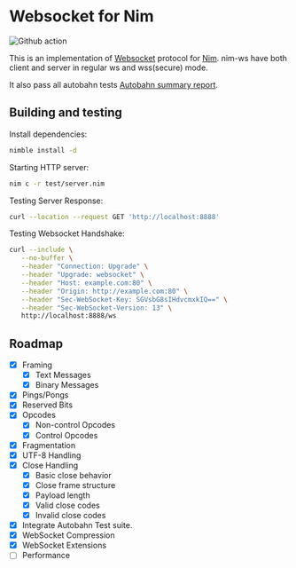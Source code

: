 # Websocket for Nim

![Github action](https://github.com/status-im/nim-ws/workflows/nim-ws%20CI/badge.svg)

This is an implementation of [Websocket](https://tools.ietf.org/html/rfc6455) protocol for
[Nim](https://nim-lang.org/). nim-ws have both client and server in regular ws and wss(secure) mode.

It also pass all autobahn tests [Autobahn summary report](https://status-im.github.io/nim-ws/).

 Building and testing
--------------------

Install dependencies:

```bash
nimble install -d
```

Starting HTTP server:

```bash
nim c -r test/server.nim
```

Testing Server Response:

```bash
curl --location --request GET 'http://localhost:8888'
```

Testing Websocket Handshake:
```bash
curl --include \
   --no-buffer \
   --header "Connection: Upgrade" \
   --header "Upgrade: websocket" \
   --header "Host: example.com:80" \
   --header "Origin: http://example.com:80" \
   --header "Sec-WebSocket-Key: SGVsbG8sIHdvcmxkIQ==" \
   --header "Sec-WebSocket-Version: 13" \
   http://localhost:8888/ws
```

## Roadmap

- [x] Framing
  - [x] Text Messages
  - [x] Binary Messages
- [x] Pings/Pongs
- [x] Reserved Bits
- [x] Opcodes
  - [x] Non-control Opcodes
  - [x] Control Opcodes
- [x] Fragmentation
- [x] UTF-8 Handling
- [x] Close Handling
  - [x] Basic close behavior
  - [x] Close frame structure
   - [x] Payload length
   - [x] Valid close codes
   - [x] Invalid close codes
- [x] Integrate Autobahn Test suite.
- [x] WebSocket Compression
- [x] WebSocket Extensions
- [ ] Performance
